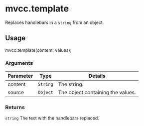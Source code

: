 # mvcc.template

Replaces handlebars in a `string` from an object.

## Usage

mvcc.template(content, values);

### Arguments

| Parameter    | Type       | Details                            |
| ------------ | ---------- | ---------------------------------- |
| content      | `String`   | The string.                        |
| source       | `Object`   | The object containing the values.  |

### Returns

`string` The text with the handlebars replaced.

